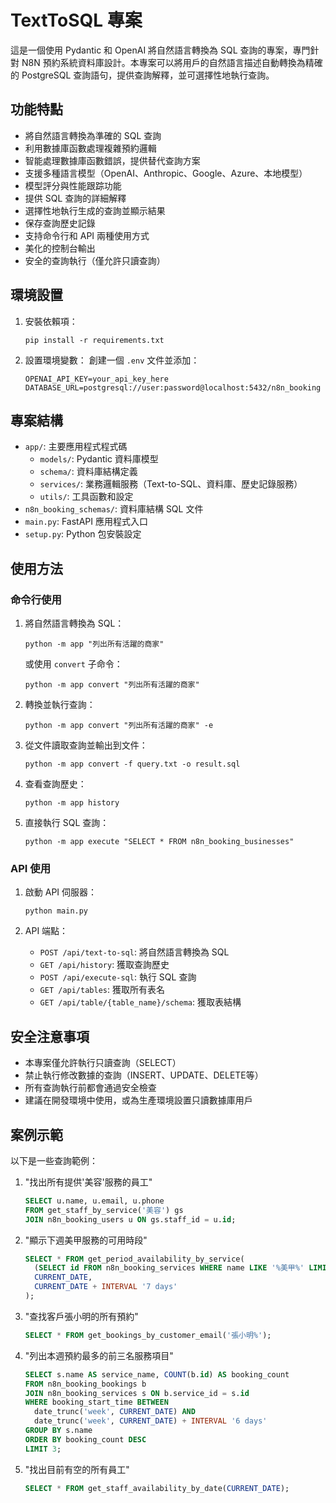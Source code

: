 # TextToSQL 專案

這是一個使用 Pydantic 和 OpenAI 將自然語言轉換為 SQL 查詢的專案，專門針對 N8N 預約系統資料庫設計。本專案可以將用戶的自然語言描述自動轉換為精確的 PostgreSQL 查詢語句，提供查詢解釋，並可選擇性地執行查詢。

## 功能特點

- 將自然語言轉換為準確的 SQL 查詢
- 利用數據庫函數處理複雜預約邏輯
- 智能處理數據庫函數錯誤，提供替代查詢方案
- 支援多種語言模型（OpenAI、Anthropic、Google、Azure、本地模型）
- 模型評分與性能跟踪功能
- 提供 SQL 查詢的詳細解釋
- 選擇性地執行生成的查詢並顯示結果
- 保存查詢歷史記錄
- 支持命令行和 API 兩種使用方式
- 美化的控制台輸出
- 安全的查詢執行（僅允許只讀查詢）

## 環境設置

1. 安裝依賴項：
   ```
   pip install -r requirements.txt
   ```

2. 設置環境變數：
   創建一個 `.env` 文件並添加：
   ```
   OPENAI_API_KEY=your_api_key_here
   DATABASE_URL=postgresql://user:password@localhost:5432/n8n_booking
   ```

## 專案結構

- `app/`: 主要應用程式程式碼
  - `models/`: Pydantic 資料庫模型
  - `schema/`: 資料庫結構定義
  - `services/`: 業務邏輯服務（Text-to-SQL、資料庫、歷史記錄服務）
  - `utils/`: 工具函數和設定
- `n8n_booking_schemas/`: 資料庫結構 SQL 文件
- `main.py`: FastAPI 應用程式入口
- `setup.py`: Python 包安裝設定

## 使用方法

### 命令行使用

1. 將自然語言轉換為 SQL：
   ```
   python -m app "列出所有活躍的商家"
   ```
   
   或使用 `convert` 子命令：
   ```
   python -m app convert "列出所有活躍的商家"
   ```

2. 轉換並執行查詢：
   ```
   python -m app convert "列出所有活躍的商家" -e
   ```

3. 從文件讀取查詢並輸出到文件：
   ```
   python -m app convert -f query.txt -o result.sql
   ```

4. 查看查詢歷史：
   ```
   python -m app history
   ```

5. 直接執行 SQL 查詢：
   ```
   python -m app execute "SELECT * FROM n8n_booking_businesses"
   ```

### API 使用

1. 啟動 API 伺服器：
   ```
   python main.py
   ```

2. API 端點：
   - `POST /api/text-to-sql`: 將自然語言轉換為 SQL
   - `GET /api/history`: 獲取查詢歷史
   - `POST /api/execute-sql`: 執行 SQL 查詢
   - `GET /api/tables`: 獲取所有表名
   - `GET /api/table/{table_name}/schema`: 獲取表結構

## 安全注意事項

- 本專案僅允許執行只讀查詢（SELECT）
- 禁止執行修改數據的查詢（INSERT、UPDATE、DELETE等）
- 所有查詢執行前都會通過安全檢查
- 建議在開發環境中使用，或為生產環境設置只讀數據庫用戶

## 案例示範

以下是一些查詢範例：

1. "找出所有提供'美容'服務的員工"
   ```sql
   SELECT u.name, u.email, u.phone 
   FROM get_staff_by_service('美容') gs 
   JOIN n8n_booking_users u ON gs.staff_id = u.id;
   ```

2. "顯示下週美甲服務的可用時段"
   ```sql
   SELECT * FROM get_period_availability_by_service(
     (SELECT id FROM n8n_booking_services WHERE name LIKE '%美甲%' LIMIT 1), 
     CURRENT_DATE, 
     CURRENT_DATE + INTERVAL '7 days'
   );
   ```

3. "查找客戶張小明的所有預約"
   ```sql
   SELECT * FROM get_bookings_by_customer_email('張小明%');
   ```

4. "列出本週預約最多的前三名服務項目"
   ```sql
   SELECT s.name AS service_name, COUNT(b.id) AS booking_count
   FROM n8n_booking_bookings b
   JOIN n8n_booking_services s ON b.service_id = s.id
   WHERE booking_start_time BETWEEN 
     date_trunc('week', CURRENT_DATE) AND 
     date_trunc('week', CURRENT_DATE) + INTERVAL '6 days'
   GROUP BY s.name
   ORDER BY booking_count DESC
   LIMIT 3;
   ```

5. "找出目前有空的所有員工"
   ```sql
   SELECT * FROM get_staff_availability_by_date(CURRENT_DATE);
   ```